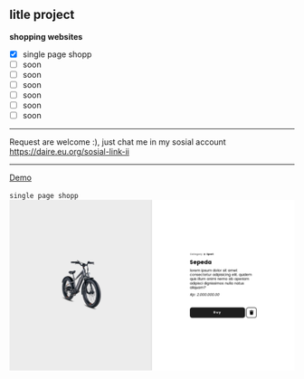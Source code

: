 ## litle project 

**shopping websites**
- [x] single page shopp
- [ ] soon
- [ ] soon
- [ ] soon
- [ ] soon
- [ ] soon
- [ ] soon

--- 

Request are welcome :), just chat me in my sosial account 
https://daire.eu.org/sosial-link-ii

---

[Demo](https://clean-shopp-jywb8748c-dai-re.vercel.app/)

`single page shopp`
![](./ss.png)
